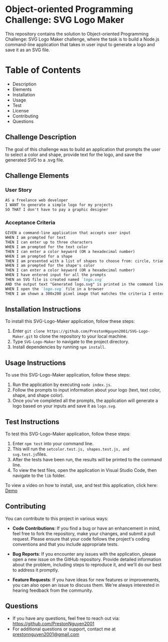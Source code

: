 # Object-oriented Programming Challenge: SVG Logo Maker
This repository contains the solution to Object-oriented Programming Challenge: SVG Logo Maker challenge, where the task is to build a Node.js command-line application that takes in user input to generate a logo and save it as an SVG file.

# Table of Contents
- Description
- Elements
- Installation
- Usage
- Test
- License
- Contributing
- Questions

## Challenge Description
The goal of this challenge was to build an application that prompts the user to select a color and shape, provide text for the logo, and save the generated SVG to a .svg file.

## Challenge Elements

### User Story
```markdown
AS a freelance web developer
I WANT to generate a simple logo for my projects
SO THAT I don't have to pay a graphic designer
```

### Acceptance Criteria
```markdown
GIVEN a command-line application that accepts user input
WHEN I am prompted for text
THEN I can enter up to three characters
WHEN I am prompted for the text color
THEN I can enter a color keyword (OR a hexadecimal number)
WHEN I am prompted for a shape
THEN I am presented with a list of shapes to choose from: circle, triangle, and square
WHEN I am prompted for the shape's color
THEN I can enter a color keyword (OR a hexadecimal number)
WHEN I have entered input for all the prompts
THEN an SVG file is created named `logo.svg`
AND the output text "Generated logo.svg" is printed in the command line
WHEN I open the `logo.svg` file in a browser
THEN I am shown a 300x200 pixel image that matches the criteria I entered
```

## Installation Instructions
To install this SVG-Logo-Maker application, follow these steps:

1. Enter `git clone https://github.com/PrestonNguyen2001/SVG-Logo-Maker.git` to clone the repository to your local machine.
2. Type `SVG-Logo-Maker` to navigate to the project directory.
3. Install dependencies by running `npm install`.

## Usage Instructions
To use this SVG-Logo-Maker application, follow these steps:
1. Run the application by executing `node index.js`.
2. Follow the prompts to input information about your logo (text, text color, shape, and shape color).
3. Once you've completed all the prompts, the application will generate a logo based on your inputs and save it as `logo.svg`.

## Test Instructions
To test this SVG-Logo-Maker application, follow these steps:
1. Enter `npm test` into your command line.
2. This will run the `setcolor.test.js, shapes.test.js, and svg.test.js`files.
3. After the tests have been run, the results will be printed to the command line. 
4. To view the test files, open the application in Visual Studio Code, then navigate to the `lib` folder. 

To view a video on how to install, use, and test this application, click here: [Demo]()

## Contributing
You can contribute to this project in various ways:

- **Code Contributions**: If you find a bug or have an enhancement in mind, feel free to fork the repository, make your changes, and submit a pull request. Please ensure that your code follows the project's coding conventions and that you include appropriate tests.

- **Bug Reports**: If you encounter any issues with the application, please open a new issue on the GitHub repository. Provide detailed information about the problem, including steps to reproduce it, and we'll do our best to address it promptly.

- **Feature Requests**: If you have ideas for new features or improvements, you can also open an issue to discuss them. We're always interested in hearing feedback from the community.

## Questions 
- If you have any questions, feel free to reach out via: https://github.com/PrestonNguyen2001
- For additional questions or support, contact me at prestonnguyen2001@gmail.com